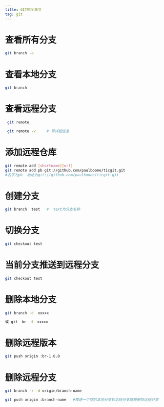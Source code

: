 ```yaml
---
title: GIT相关命令
tag: git
---
```

# 查看所有分支
~~~bash
git branch -a  
~~~
# 查看本地分支
~~~bash
git branch   
~~~

#  查看远程分支

```bash
 git remote 

 git remote -v     # 带详细信息
```

# 添加远程仓库

```bash
git remote add [shortname][url]
git remote add pb git://github.com/paulboone/ticgit.git 
#名字为pb  地址为git://github.com/paulboone/ticgit.git
```



# 创建分支

```bash
git branch  test   #  text为分支名称
```

# 切换分支

```bash
git checkout test 
```

# 当前分支推送到远程分支

```bash
git checkout test 
```

# 删除本地分支

```bash
git branch -d  xxxxx

或 git  br -d  xxxxx
```

# 删除远程版本

```bash
git push origin :br-1.0.0 
```

# 删除远程分支  

```bash
git branch -r -d origin/branch-name  

git push origin :branch-name   #推送一个空的本地分支到远程分支就是删除远程分支
```


